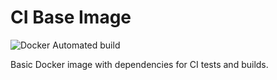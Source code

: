 # CI Base Image

![Docker Automated
build](https://img.shields.io/docker/automated/obitech/ci-base?color=blue&style=for-the-badge)

Basic Docker image with dependencies for CI tests and builds.
